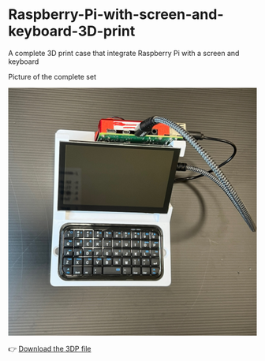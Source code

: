 # Raspberry-Pi-with-screen-and-keyboard-3D-print
A complete 3D print case that integrate Raspberry Pi with a screen and keyboard

Picture of the complete set

![Raspberry Pi 4 with bluetooth keyboard](images/IMG_9604.jpg)

👉 [Download the 3DP file](3DPfile/aaa-RaspberryPi4Case_V3.step)
